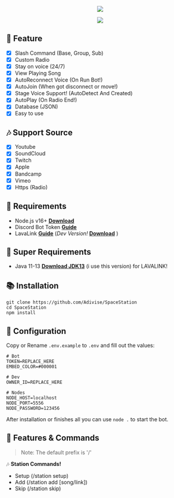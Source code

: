 <p align="center">
<img src="https://capsule-render.vercel.app/api?type=waving&color=gradient&height=200&section=header&text=SpaceStation&fontSize=80&fontAlignY=35&animation=twinkling&fontColor=gradient"/> </a> 
</p>

<p align="center"> 
  <a href="https://ko-fi.com/nanotect" target="_blank"> <img src="https://ko-fi.com/img/githubbutton_sm.svg"/> </a> 
</p>

## 📑 Feature
- [x] Slash Command (Base, Group, Sub)
- [x] Custom Radio
- [x] Stay on voice (24/7)
- [x] View Playing Song
- [x] AutoReconnect Voice (On Run Bot!)
- [x] AutoJoin (When got disconnect or move!)
- [x] Stage Voice Support! (AutoDetect And Created)
- [x] AutoPlay (On Radio End!)
- [x] Database (JSON)
- [x] Easy to use

## 🎶 Support Source
- [x] Youtube
- [x] SoundCloud
- [x] Twitch
- [x] Apple
- [x] Bandcamp
- [x] Vimeo
- [x] Https (Radio)

## 📎 Requirements

- Node.js v16+ **[Download](https://nodejs.org/en/download/)**
- Discord Bot Token **[Guide](https://discordjs.guide/preparations/setting-up-a-bot-application.html#creating-your-bot)**
- LavaLink **[Guide](https://github.com/freyacodes/lavalink)** (*Dev Version!* **[Download](https://ci.fredboat.com/repository)** )

## 🛑 Super Requirements 

- Java 11-13 **[Download JDK13](http://www.mediafire.com/file/m6gk7aoq96db8g0/file)** (i use this version) for LAVALINK!

## 📚 Installation

```
git clone https://github.com/Adivise/SpaceStation
cd SpaceStation
npm install
```


## 📄 Configuration

Copy or Rename `.env.example` to `.env` and fill out the values:

```.env
# Bot
TOKEN=REPLACE_HERE
EMBED_COLOR=#000001

# Dev
OWNER_ID=REPLACE_HERE

# Nodes
NODE_HOST=localhost
NODE_PORT=5556
NODE_PASSWORD=123456
```

After installation or finishes all you can use `node .` to start the bot.

## 🔩 Features & Commands

> Note: The default prefix is '/'

🎶 **Station Commands!**

- Setup (/station setup)
- Add (/station add [song/link])
- Skip (/station skip)
